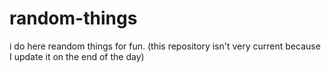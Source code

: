 # random-things
i do here reandom things for fun.
(this repository isn't very current because I update it on the end of the day)
